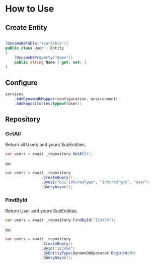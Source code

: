 # How to Use

## Create Entity

```C#

[DynamoDBTable("YourTable")]
public class User : Entity
{
    [DynamoDBProperty("Name")]
    public string Name { get; set; }
}
```

## Configure
```c#
services
    .AddDynamodbMapper(configuration, environment)
    .AddRepositories(typeof(User))
```

## Repository

### GetAll

Return all Users and yours SubEntities.

```c#
var users = await _repository.GetAll();
```

ou

```c#
var users = await _repository
                .CreateQuery()
                .ByGsi("GSI-InhiredType", "InhiredType", "User")
                .QueryAsync();
```

### FindById

Return User and yours SubEntities.

```c#
var users = await _repository.FindById("123456");
```

ou

```c#
var users = await _repository
                .CreateQuery()
                .ById("123456")
                .ByEntityType(DynamoDbOperator.BeginsWith)
                .QueryAsync();
```


